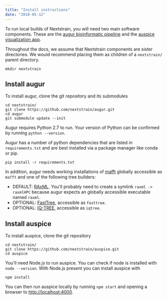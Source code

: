 ```yaml
---
title: "Install instructions"
date: "2018-05-12"
---
```


To run local builds of Nextstrain, you will need two main software components. These are the [augur bioinformatic pipeline](/docs/bioinformatics-pipeline/introduction) and the [auspice visualization app](/docs/auspice/introduction).

Throughout the docs, we assume that Nextstrain components are sister directories. We would recommend placing them as children of a `nextstrain/` parent directory.

```
mkdir nextstrain
```

## Install augur

To install augur, clone the git repository and its submodules

```
cd nextstrain/
git clone https://github.com/nextstrain/augur.git
cd augur
git submodule update --init
```

Augur requires Python 2.7 to run. Your version of Python can be confirmed by running `python --version`.

Augur has a number of python dependencies that are listed in `requirements.txt` and are best installed via a package manager like conda or pip.

```
pip install -r requirements.txt
```

In addition, augur needs working installations of [mafft](https://mafft.cbrc.jp/alignment/software/) globally accessible as `mafft` and one of the following tree builders:
  * DEFAULT: [RAxML](https://sco.h-its.org/exelixis/web/software/raxml/index.html). You'll probably need to create a symlink `raxml -> raxmlHPC` because augur expects an globally accessible executable named `raxml`.
  * OPTIONAL: [FastTree](http://www.microbesonline.org/fasttree/), accessible as `fasttree`.
  * OPTIONAL: [IQ-TREE](http://www.iqtree.org/), accessible as `iqtree`.

## Install auspice

To install auspice, clone the git repository

```
cd nextstrain/
git clone https://github.com/nextstrain/auspice.git
cd auspice
```

You'll need Node.js to run auspice. You can check if node is installed with `node --version`. With Node.js present you can install auspice with

```
npm install
```

You can then run auspice locally by running `npm start` and opening a browser to [http://localhost:4000](http://localhost:4000/).
